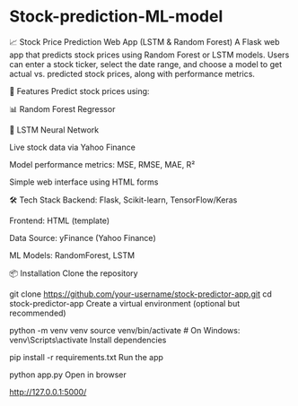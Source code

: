 # Stock-prediction-ML-model
📈 Stock Price Prediction Web App (LSTM & Random Forest)
A Flask web app that predicts stock prices using Random Forest or LSTM models. Users can enter a stock ticker, select the date range, and choose a model to get actual vs. predicted stock prices, along with performance metrics.

🚀 Features
Predict stock prices using:

📊 Random Forest Regressor

🔁 LSTM Neural Network

Live stock data via Yahoo Finance

Model performance metrics: MSE, RMSE, MAE, R²

Simple web interface using HTML forms

🛠️ Tech Stack
Backend: Flask, Scikit-learn, TensorFlow/Keras

Frontend: HTML (template)

Data Source: yFinance (Yahoo Finance)

ML Models: RandomForest, LSTM

📦 Installation
Clone the repository 


git clone https://github.com/your-username/stock-predictor-app.git
cd stock-predictor-app
Create a virtual environment (optional but recommended)


python -m venv venv
source venv/bin/activate  # On Windows: venv\Scripts\activate
Install dependencies


pip install -r requirements.txt
Run the app


python app.py
Open in browser

http://127.0.0.1:5000/
